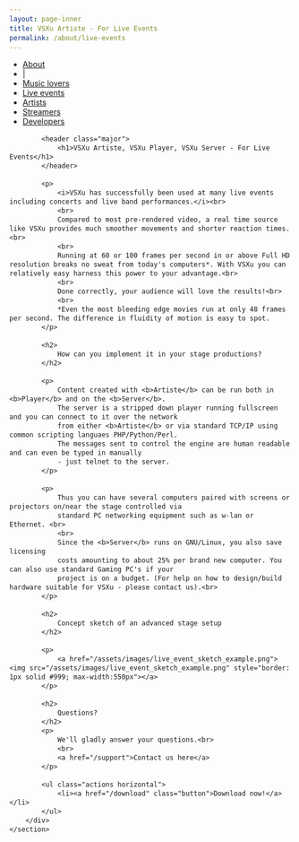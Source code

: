 ```yaml
---
layout: page-inner
title: VSXu Artiste - For Live Events
permalink: /about/live-events
---
```

<div id="main" class="alt">
    <section id="one">
        <div class="inner">
            <ul class="actions horizontal">
                <li><a href="/about" class="button">About</a></li>
                <li>|</li>
                <li><a href="/about/music-lovers" class="button">Music lovers</a></li>
                <li><a href="/about/live-events" class="button special">Live events</a></li>
                <li><a href="/about/artists" class="button">Artists</a></li>
                <li><a href="/about/streamers" class="button">Streamers</a></li>
                <li><a href="/about/developers" class="button">Developers</a></li>
            </ul>
            
            <header class="major">
                <h1>VSXu Artiste, VSXu Player, VSXu Server - For Live Events</h1>
            </header>
              
            <p>
                <i>VSXu has successfully been used at many live events including concerts and live band performances.</i><br>
                <br>
                Compared to most pre-rendered video, a real time source like VSXu provides much smoother movements and shorter reaction times.<br>
                <br>
                Running at 60 or 100 frames per second in or above Full HD resolution breaks no sweat from today's computers*. With VSXu you can relatively easy harness this power to your advantage.<br>
                <br>
                Done correctly, your audience will love the results!<br>
                <br>
                *Even the most bleeding edge movies run at only 48 frames per second. The difference in fluidity of motion is easy to spot.
            </p>
             
            <h2>
                How can you implement it in your stage productions?
            </h2>
            
            <p>
                Content created with <b>Artiste</b> can be run both in <b>Player</b> and on the <b>Server</b>. 
                The server is a stripped down player running fullscreen and you can connect to it over the network 
                from either <b>Artiste</b> or via standard TCP/IP using common scripting languaes PHP/Python/Perl. 
                The messages sent to control the engine are human readable and can even be typed in manually 
                - just telnet to the server.
            </p>
             
            <p>
                Thus you can have several computers paired with screens or projectors on/near the stage controlled via 
                standard PC networking equipment such as w-lan or Ethernet. <br>
                <br>
                Since the <b>Server</b> runs on GNU/Linux, you also save licensing
                costs amounting to about 25% per brand new computer. You can also use standard Gaming PC's if your 
                project is on a budget. (For help on how to design/build hardware suitable for VSXu - please contact us).<br>
            </p>
             
            <h2>
                Concept sketch of an advanced stage setup
            </h2>
            
            <p>
                <a href="/assets/images/live_event_sketch_example.png"><img src="/assets/images/live_event_sketch_example.png" style="border: 1px solid #999; max-width:550px"></a>
            </p>
        
            <h2>
                Questions?
            </h2>
            <p>
                We'll gladly answer your questions.<br>
                <br>
                <a href="/support">Contact us here</a>
            </p>

            <ul class="actions horizontal">
                <li><a href="/download" class="button">Download now!</a></li>
            </ul>
        </div>
    </section>
</div>
